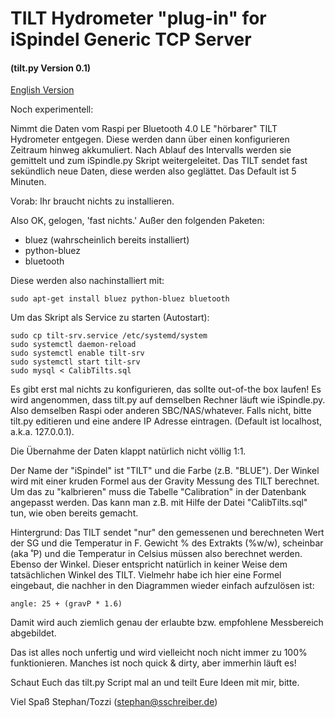 # TILT Hydrometer "plug-in" for iSpindel Generic TCP Server
#### (tilt.py Version 0.1)

[English Version](README_en.md)

Noch experimentell:

Nimmt die Daten vom Raspi per Bluetooth 4.0 LE "hörbarer" TILT Hydrometer entgegen.
Diese werden dann über einen konfigurieren Zeitraum hinweg akkumuliert.
Nach Ablauf des Intervalls werden sie gemittelt und zum iSpindle.py Skript weitergeleitet.
Das TILT sendet fast sekündlich neue Daten, diese werden also geglättet.
Das Default ist 5 Minuten.

Vorab:
Ihr braucht nichts zu installieren.

Also OK, gelogen, 'fast nichts.'
Außer den folgenden Paketen:

* bluez (wahrscheinlich bereits installiert)
* python-bluez
* bluetooth

Diese werden also nachinstalliert mit:
```
sudo apt-get install bluez python-bluez bluetooth
```

Um das Skript als Service zu starten (Autostart):
```
sudo cp tilt-srv.service /etc/systemd/system
sudo systemctl daemon-reload
sudo systemctl enable tilt-srv
sudo systemctl start tilt-srv
sudo mysql < CalibTilts.sql
```

Es gibt erst mal nichts zu konfigurieren, das sollte out-of-the box laufen!
Es wird angenommen, dass tilt.py auf demselben Rechner läuft wie iSpindle.py.
Also demselben Raspi oder anderen SBC/NAS/whatever.
Falls nicht, bitte tilt.py editieren und eine andere IP Adresse eintragen.
(Default ist localhost, a.k.a. 127.0.0.1).

Die Übernahme der Daten klappt natürlich nicht völlig 1:1.

Der Name der "iSpindel" ist "TILT" und die Farbe (z.B. "BLUE").
Der Winkel wird mit einer kruden Formel aus der Gravity Messung des TILT berechnet.
Um das zu "kalbrieren" muss die Tabelle "Calibration" in der Datenbank angepasst werden.
Das kann man z.B. mit Hilfe der Datei "CalibTilts.sql" tun, wie oben bereits gemacht.

Hintergrund:
Das TILT sendet "nur" den gemessenen und berechneten Wert der SG und die Temperatur in F.
Gewicht % des Extrakts (%w/w), scheinbar (aka ˚P) und die Temperatur in Celsius müssen also berechnet werden.
Ebenso der Winkel. Dieser entspricht natürlich in keiner Weise dem tatsächlichen Winkel des TILT.
Vielmehr habe ich hier eine Formel eingebaut, die nachher in den Diagrammen wieder einfach aufzulösen ist:

``` 
angle: 25 + (gravP * 1.6)
```

Damit wird auch ziemlich genau der erlaubte bzw. empfohlene Messbereich abgebildet.


Das ist alles noch unfertig und wird vielleicht noch nicht immer zu 100% funktionieren.
Manches ist noch quick & dirty, aber immerhin läuft es!

Schaut Euch das tilt.py Script mal an und teilt Eure Ideen mit mir, bitte.


Viel Spaß
Stephan/Tozzi (stephan@sschreiber.de)
